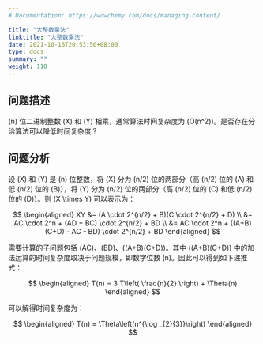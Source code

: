 ```yaml
---
# Documentation: https://wowchemy.com/docs/managing-content/

title: "大整数乘法"
linktitle: "大整数乘法"
date: 2021-10-16T20:53:50+08:00
type: docs
summary: ""
weight: 110
---
```


<!--more-->

## 问题描述

\(n\) 位二进制整数 \(X\) 和 \(Y\) 相乘，通常算法时间复杂度为 \(O(n^2)\)。是否存在分治算法可以降低时间复杂度？

## 问题分析

设 \(X\) 和 \(Y\) 是 \(n\) 位整数，将 \(X\) 分为 \(n/2\) 位的两部分（高 \(n/2\) 位的 \(A\) 和低 \(n/2\) 位的 \(B\)），将 \(Y\) 分为 \(n/2\) 位的两部分（高 \(n/2\) 位的 \(C\) 和低 \(n/2\) 位的 \(D\)）。则 \(X \times Y\) 可以表示为：

$$
\begin{aligned}
XY &= (A \cdot 2^{n/2} + B)(C \cdot 2^{n/2} + D) \\
&= AC \cdot 2^n + (AD + BC) \cdot 2^{n/2} + BD \\
&= AC \cdot 2^n + ((A+B)(C+D) - AC - BD) \cdot 2^{n/2} + BD
\end{aligned}
$$

需要计算的子问题包括 \(AC\)、\(BD\)、\((A+B)(C+D)\)。其中 \((A+B)(C+D)\) 中的加法运算的时间复杂度取决于问题规模，即数字位数 \(n\)。因此可以得到如下递推式：

$$
\begin{aligned}
T(n) = 3 T\left( \frac{n}{2} \right) + \Theta(n)
\end{aligned}
$$

可以解得时间复杂度为：

$$
\begin{aligned}
T(n) = \Theta\left(n^{\log _{2}{3}}\right)
\end{aligned}
$$
